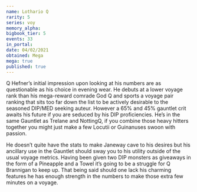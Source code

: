 ```yaml
---
name: Lothario Q
rarity: 5
series: voy
memory_alpha:
bigbook_tier: 5
events: 33
in_portal:
date: 04/02/2021
obtained: Mega
mega: true
published: true
---
```


Q Hefner’s initial impression upon looking at his numbers are as questionable as his choice in evening wear. He debuts at a lower voyage rank than his mega-reward comrade God Q and sports a voyage pair ranking that sits too far down the list to be actively desirable to the seasoned DIP/MED seeking auteur. However a 65% and 45% gauntlet crit awaits his future if you are seduced by his DIP proficiencies. He’s in the same Gauntlet as Trelane and NottingQ, if you combine those heavy hitters together you might just make a few Locutii or Guinanuses swoon with passion.

He doesn’t quite have the stats to make Janeway cave to his desires but his ancillary use in the Gauntlet should sway you to his utility outside of the usual voyage metrics. Having been given two DIP monsters as giveaways in the form of a Pineapple and a Towel it’s going to be a struggle for Q Brannigan to keep up. That being said should one lack his charming features he has enough strength in the numbers to make those extra few minutes on a voyage.
